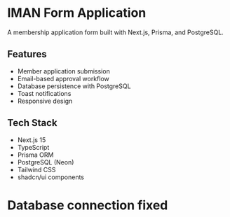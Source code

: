 # IMAN Form Application

A membership application form built with Next.js, Prisma, and PostgreSQL.

## Features
- Member application submission
- Email-based approval workflow
- Database persistence with PostgreSQL
- Toast notifications
- Responsive design

## Tech Stack
- Next.js 15
- TypeScript
- Prisma ORM
- PostgreSQL (Neon)
- Tailwind CSS
- shadcn/ui components

# Database connection fixed
